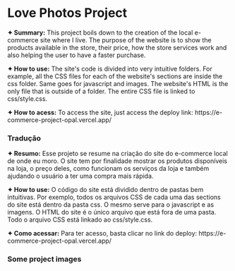 <h1>Love Photos Project</h1>

<p><strong>✦ Summary:</strong> This project boils down to the creation of the local e-commerce site where I live. The purpose of the website is to show the products available in the store, their price, how the store services work and also helping the user to have a faster purchase.</p>

<p><strong>✦ How to use:</strong> The site's code is divided into very intuitive folders. For example, all the CSS files for each of the website's sections are inside the css folder. Same goes for javascript and images. The website's HTML is the only file that is outside of a folder. The entire CSS file is linked to css/style.css.
</p>

<p><strong>✦ How to acess:</strong> To access the site, just access the deploy link: https://e-commerce-project-opal.vercel.app/</p>

<h3>Tradução</h3>

<p><strong>✦ Resumo:</strong> Esse projeto se resume na criação do site do e-commerce local de onde eu moro. O site tem por finalidade mostrar os produtos disponíveis na loja, o preço deles, como funcionam os serviços da loja e também ajudando o usuário a ter uma compra mais rápida.</p>

<p><strong>✦ How to use:</strong> O código do site está dividido dentro de pastas bem intuitivas. Por exemplo, todos os arquivos CSS de cada uma das sections do site está dentro da pasta css. O mesmo serve para o javascript e as imagens. O HTML do site é o único arquivo que está fora de uma pasta. Todo o arquivo CSS está linkado ao css/style.css.</p>

<p><strong>✦ Como acessar:</strong> Para ter acesso, basta clicar no link do deploy: https://e-commerce-project-opal.vercel.app/</p>

<h3>Some project images</h3>
